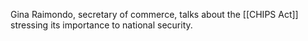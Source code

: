 Gina Raimondo, secretary of commerce, talks about the [[CHIPS Act]] stressing its importance to national security.